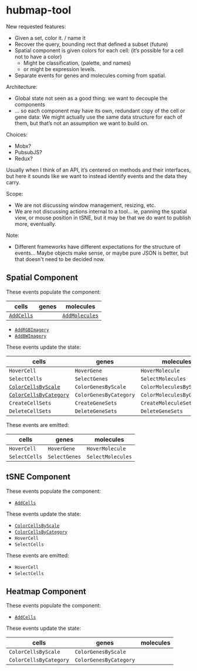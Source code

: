 # hubmap-tool

New requested features:
- Given a set, color it. / name it
- Recover the query, bounding rect that defined a subset (future)
- Spatial component is given colors for each cell: (it’s possible for a cell not to have a color)
  - Might be classification,  (palette, and names)
  - or might be expression levels.
- Separate events for genes and molecules coming from spatial.

Architecture:
- Global state not seen as a good thing: we want to decouple the components
- ... so each component may have its own, redundant copy of the cell or gene data: We might actually use the same data structure for each of them, but that’s not an assumption we want to build on.

Choices:
- Mobx?
- PubsubJS?
- Redux?

Usually when I think of an API, it’s centered on methods and their interfaces, but here it sounds like we want to instead identify events and the data they carry.

Scope:
- We are not discussing window management, resizing, etc.
- We are not discussing actions internal to a tool… ie, panning the spatial view, or mouse position in tSNE, but it may be that we do want to publish more, eventually.

Note:
- Different frameworks have different expectations for the structure of events...
Maybe objects make sense, or maybe pure JSON is better, but that doesn't need to be
decided now.

## Spatial Component

These events populate the component:

| cells | genes | molecules |
| ----- | ----- | --------- |
| [`AddCells`](src/api-fixtures/AddCells.json) |  | [`AddMolecules`](src/api-fixtures/AddMolecules.json) |

- [`AddRGBImagery`](src/api-fixtures/AddRGBImagery.json)
- [`AddBWImagery`](src/api-fixtures/AddBWImagery.json)

These events update the state:

| cells | genes | molecules |
| ----- | ----- | --------- |
| `HoverCell` | `HoverGene` | `HoverMolecule` |
| `SelectCells` | `SelectGenes` | `SelectMolecules` |
| [`ColorCellsByScale`](src/api-fixtures/ColorCellsByScale.json) | `ColorGenesByScale` | `ColorMoleculesByScale` |
| [`ColorCellsByCategory`](src/api-fixtures/ColorCellsByCategory.json) | `ColorGenesByCategory` | `ColorMoleculesByCategory` |
| `CreateCellSets` | `CreateGeneSets` | `CreateMoleculeSets` |
| `DeleteCellSets` | `DeleteGeneSets` | `DeleteGeneSets` |

These events are emitted:

| cells | genes | molecules |
| ----- | ----- | --------- |
| `HoverCell` | `HoverGene` | `HoverMolecule` |
| `SelectCells` | `SelectGenes` | `SelectMolecules` |

## tSNE Component

These events populate the component:

- [`AddCells`](src/api-fixtures/AddCells.json)

These events update the state:

- [`ColorCellsByScale`](src/api-fixtures/ColorCellsByScale.json)
- [`ColorCellsByCategory`](src/api-fixtures/ColorCellsByCategory.json)
- `HoverCell`
- `SelectCells`

These events are emitted:

- `HoverCell`
- `SelectCells`

## Heatmap Component

These events populate the component:

- [`AddCells`](src/api-fixtures/AddCells.json)

These events update the state:

| cells | genes | molecules |
| ----- | ----- | --------- |
| `ColorCellsByScale` | `ColorGenesByScale` | |
| `ColorCellsByCategory` | `ColorGenesByCategory` | |

